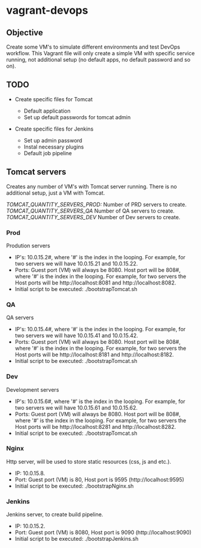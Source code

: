 # vagrant-devops

## Objective
Create some VM's to simulate different environments and test DevOps workflow. This Vagrant file will only create a simple VM with specific service running, not additional setup (no default apps, no default password and so on).

## TODO
* Create specific files for Tomcat
	* Default application
	* Set up default passwords for tomcat admin 

* Create specific files for Jenkins
	* Set up admin password
	* Instal necessary plugins
	* Default job pipeline



## Tomcat servers
Creates any number of VM's with Tomcat server running. There is no additional setup, just a VM with Tomcat.

*TOMCAT_QUANTITY_SERVERS_PROD:* Number of PRD servers to create.
*TOMCAT_QUANTITY_SERVERS_QA* Number of QA servers to create.
*TOMCAT_QUANTITY_SERVERS_DEV* Number of Dev servers to create.

### Prod
Prodution servers

* IP's: 10.0.15.2#, where '#' is the index in the looping. For example, for two servers we will have 10.0.15.21 and 10.0.15.22.
* Ports: Guest port (VM) will always be 8080. Host port will be 808#, where '#' is the index in the looping. For example, for two servers the Host ports will be http://localhost:8081 and http://localhost:8082.
* Initial script to be executed: ./bootstrapTomcat.sh

### QA
QA servers

* IP's: 10.0.15.4#, where '#' is the index in the looping. For example, for two servers we will have 10.0.15.41 and 10.0.15.42.
* Ports: Guest port (VM) will always be 8080. Host port will be 808#, where '#' is the index in the looping. For example, for two servers the Host ports will be http://localhost:8181 and http://localhost:8182.
* Initial script to be executed: ./bootstrapTomcat.sh

### Dev
Development servers

* IP's: 10.0.15.6#, where '#' is the index in the looping. For example, for two servers we will have 10.0.15.61 and 10.0.15.62.
* Ports: Guest port (VM) will always be 8080. Host port will be 808#, where '#' is the index in the looping. For example, for two servers the Host ports will be http://localhost:8281 and http://localhost:8282.
* Initial script to be executed: ./bootstrapTomcat.sh

### Nginx
Http server, will be used to store static resources (css, js and etc.).

* IP: 10.0.15.8.
* Port: Guest port (VM) is 80, Host port is 9595 (http://localhost:9595)
* Initial script to be executed: ./bootstrapNginx.sh

### Jenkins
Jenkins server, to create build pipeline.

* IP: 10.0.15.2.
* Port: Guest port (VM) is 8080, Host port is 9090 (http://localhost:9090)
* Initial script to be executed: ./bootstrapJenkins.sh
